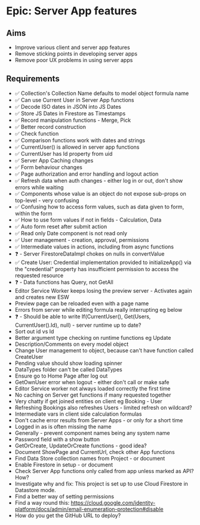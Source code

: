 Epic: Server App features
=========================

Aims
----

- Improve various client and server app features
- Remove sticking points in developing server apps
- Remove poor UX problems in using server apps

Requirements
------------

- ✅ Collection's Collection Name defaults to model object formula name
- ✅ Can use Current User in Server App functions
- ✅ Decode ISO dates in JSON into JS Dates
- ✅ Store JS Dates in Firestore as Timestamps
- ✅ Record manipulation functions - Merge, Pick
- ✅ Better record construction
- ✅ Check function
- ✅ Comparison functions work with dates and strings
- ✅ CurrentUser() is allowed in server app functions
- ✅ CurrentUser has Id property from uid
- ✅ Server App Caching changes
- ✅ Form behaviour changes
- ✅ Page authorization and error handling and logout action
- ✅ Refresh data when auth changes - either log in or out, don't show errors while waiting
- ✅ Components whose value is an object do not expose sub-props on top-level - very confusing
- ✅ Confusing how to access form values, such as data given to form, within the form
- ✅ How to use form values if not in fields - Calculation, Data
- ✅ Auto form reset after submit action
- ✅ Read only Date component is not read only
- ✅ User management - creation, approval, permissions
- ✅ Intermediate values in actions, including from async functions
- ❓ - Server FirestoreDataImpl chokes on nulls in convertValue
- ✅ Create User: Credential implementation provided to initializeApp() via the "credential" property has insufficient permission to access the requested resource
- ❓ - Data functions has Query, not GetAll
- Editor Service Worker keeps losing the preview server - Activates again and creates new ESW
- Preview page can be reloaded even with a page name
- Errors from server while editing formula really interrupting eg below
- ❓ - Should be able to write If(CurrentUser(), Get(Users, CurrentUser().Id), null) - server runtime up to date?
- Sort out id vs Id
- Better argument type checking on runtime functions eg Update
- Description/Comments on every model object
- Change User management to object, because can't have function called CreateUser
- Pending value should show loading spinner
- DataTypes folder can't be called DataTypes
- Ensure go to Home Page after log out
- GetOwnUser error when logout - either don't call or make safe
- Editor Service worker not always loaded correctly the first time
- No caching on Server get functions if many requested together
- Very chatty if get joined entities on client eg Booking - User
- Refreshing Bookings also refreshes Users - limited refresh on wildcard?
- Intermediate vars in client side calculation formulas
- Don't cache error results from Server Apps - or only for a short time
- Logged in as is often missing the name
- Generally - prevent component names being any system name
- Password field with a show button
- GetOrCreate, UpdateOrCreate functions - good idea?
- Document ShowPage and CurrentUrl, check other App functions
- Find Data Store collection names from Project - or document
- Enable Firestore in setup - or document
- Check Server App functions only called from app unless marked as API? How?
- Investigate why and fix: This project is set up to use Cloud Firestore in Datastore mode.
- Find a better way of setting permissions
- Find a way round this: https://cloud.google.com/identity-platform/docs/admin/email-enumeration-protection#disable
- How do you get the GitHub URL to deploy?


